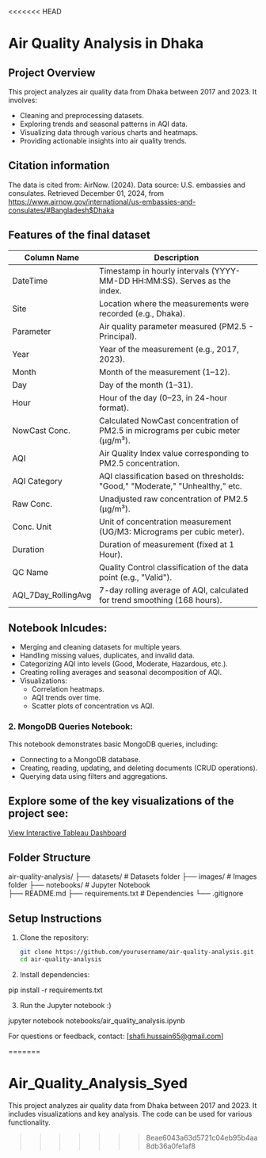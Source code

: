 <<<<<<< HEAD
# Air Quality Analysis in Dhaka

## Project Overview
This project analyzes air quality data from Dhaka between 2017 and 2023. It involves:
- Cleaning and preprocessing datasets.
- Exploring trends and seasonal patterns in AQI data.
- Visualizing data through various charts and heatmaps.
- Providing actionable insights into air quality trends.

## Citation information 

The data is cited from: 
AirNow. (2024). Data source: U.S. embassies and consulates. Retrieved December 01, 2024, from https://www.airnow.gov/international/us-embassies-and-consulates/#Bangladesh$Dhaka

## Features of the final dataset

| **Column Name**         | **Description**                                                                 |
|--------------------------|-------------------------------------------------------------------------------|
| DateTime                | Timestamp in hourly intervals (YYYY-MM-DD HH:MM:SS). Serves as the index.      |
| Site                    | Location where the measurements were recorded (e.g., Dhaka).                  |
| Parameter               | Air quality parameter measured (PM2.5 - Principal).                           |
| Year                    | Year of the measurement (e.g., 2017, 2023).                                   |
| Month                   | Month of the measurement (1–12).                                              |
| Day                     | Day of the month (1–31).                                                      |
| Hour                    | Hour of the day (0–23, in 24-hour format).                                    |
| NowCast Conc.           | Calculated NowCast concentration of PM2.5 in micrograms per cubic meter (μg/m³).|
| AQI                     | Air Quality Index value corresponding to PM2.5 concentration.                 |
| AQI Category            | AQI classification based on thresholds: "Good," "Moderate," "Unhealthy," etc. |
| Raw Conc.               | Unadjusted raw concentration of PM2.5 (μg/m³).                                |
| Conc. Unit              | Unit of concentration measurement (UG/M3: Micrograms per cubic meter).        |
| Duration                | Duration of measurement (fixed at 1 Hour).                                    |
| QC Name                 | Quality Control classification of the data point (e.g., "Valid").             |
| AQI_7Day_RollingAvg     | 7-day rolling average of AQI, calculated for trend smoothing (168 hours).     |

## Notebook Inlcudes:

- Merging and cleaning datasets for multiple years.
- Handling missing values, duplicates, and invalid data.
- Categorizing AQI into levels (Good, Moderate, Hazardous, etc.).
- Creating rolling averages and seasonal decomposition of AQI.
- Visualizations:
  - Correlation heatmaps.
  - AQI trends over time.
  - Scatter plots of concentration vs AQI.

### 2. MongoDB Queries Notebook:
This notebook demonstrates basic MongoDB queries, including:
- Connecting to a MongoDB database.
- Creating, reading, updating, and deleting documents (CRUD operations).
- Querying data using filters and aggregations.


## Explore some of the key visualizations of the project see:

[View Interactive Tableau Dashboard](https://public.tableau.com/views/TableauVisualizations_17343956476190/AverageAQIovertheyears?:showVizHome=no)


## Folder Structure
air-quality-analysis/
├── datasets/                # Datasets folder
├── images/                  # Images folder
├── notebooks/               # Jupyter Notebook                  
├── README.md
├── requirements.txt         # Dependencies
└── .gitignore

## Setup Instructions
1. Clone the repository:
   ```bash
   git clone https://github.com/yourusername/air-quality-analysis.git
   cd air-quality-analysis

2. Install dependencies:

pip install -r requirements.txt

3. Run the Jupyter notebook :)

jupyter notebook notebooks/air_quality_analysis.ipynb





For questions or feedback, contact: [shafi.hussain65@gmail.com]



=======
# Air_Quality_Analysis_Syed
This project analyzes air quality data from Dhaka between 2017 and 2023. It includes visualizations and key analysis. The code can be used for various functionality.
>>>>>>> 8eae6043a63d5721c04eb95b4aa8db36a0fe1af8
